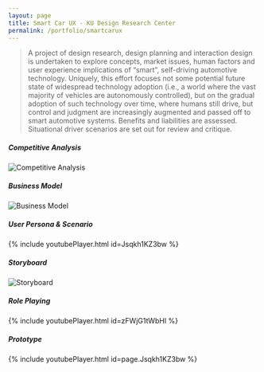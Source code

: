 ```yaml
---
layout: page
title: Smart Car UX - KU Design Research Center
permalink: /portfolio/smartcarux
---
```



> A project of design research, design planning and interaction design is undertaken to explore concepts, market issues, human factors and user experience implications of “smart”, self-driving automotive technology. Uniquely, this effort focuses not some potential future state of widespread technology adoption (i.e., a world where the vast majority of vehicles are autonomously controlled), but on the gradual adoption of such technology over time, where humans still drive, but control and judgment are increasingly augmented and passed off to smart automotive systems. Benefits and liabilities are assessed. Situational driver scenarios are set out for review and critique.

##### Competitive Analysis
![Competitive Analysis](https://cyrus-education.github.io/images/scca.png "Large example image")
##### Business Model
![Business Model](https://cyrus-education.github.io/images/scbm.png "Large example image")
##### User Persona & Scenario
{% include youtubePlayer.html id=Jsqkh1KZ3bw %}
##### Storyboard
![Storyboard](https://cyrus-education.github.io/images/scs.png "Large example image")
##### Role Playing
{% include youtubePlayer.html id=zFWjG1tWbHI %}
##### Prototype
{% include youtubePlayer.html id=page.Jsqkh1KZ3bw %}


